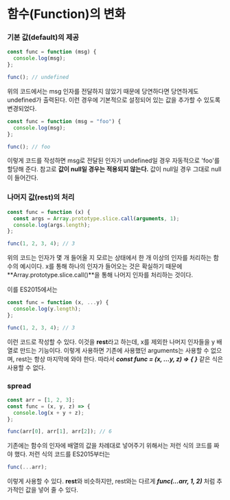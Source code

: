 # 함수(Function)의 변화

### 기본 값(default)의 제공

```javascript
const func = function (msg) {
  console.log(msg);
};

func(); // undefined
```

위의 코드에서는 msg 인자를 전달하지 않았기 때문에 당연하다면 당연하게도 undefined가 출력된다. 이런 경우에 기본적으로 설정되어 있는 값을 추가할 수 있도록 변경되었다.

```javascript
const func = function (msg = "foo") {
  console.log(msg);
};

func(); // foo
```

이렇게 코드를 작성하면 msg로 전달된 인자가 undefined일 경우 자동적으로 'foo'를 할당해 준다. 참고로 **값이 null일 경우는 적용되지 않는다.** 값이 null일 경우 그대로 null이 들어간다.

### 나머지 값(rest)의 처리

```javascript
const func = function (x) {
  const args = Array.prototype.slice.call(arguments, 1);
  console.log(args.length);
};

func(1, 2, 3, 4); // 3
```

위의 코드는 인자가 몇 개 들어올 지 모르는 상태에서 한 개 이상의 인자를 처리하는 함수의 예시이다. x를 통해 하나의 인자가 들어오는 것은 확실하기 때문에 **Array.prototype.slice.call()**을 통해 나머지 인자를 처리하는 것이다.

이를 ES2015에서는

```javascript
const func = function (x, ...y) {
  console.log(y.length);
};

func(1, 2, 3, 4); // 3
```

이런 코드로 작성할 수 있다. 이것을 **rest**라고 하는데, x를 제외한 나머지 인자들을 y 배열로 만드는 기능이다. 이렇게 사용하면 기존에 사용했던 arguments는 사용할 수 없으며, rest는 항상 마지막에 와야 한다. 따라서 **_const func = (x, ...y, z) => { }_** 같은 식은 사용할 수 없다.

### spread

```javascript
const arr = [1, 2, 3];
const func = (x, y, z) => {
  console.log(x + y + z);
};

func(arr[0], arr[1], arr[2]); // 6
```

기존에는 함수의 인자에 배열의 값을 차례대로 넣어주기 위해서는 저런 식의 코드를 짜야 했다. 저런 식의 코드를 ES2015부터는

```javascript
func(...arr);
```

이렇게 사용할 수 있다. **rest**와 비슷하지만, rest와는 다르게 **_func(...arr, 1, 2)_** 처럼 추가적인 값을 넣어 줄 수 있다.
